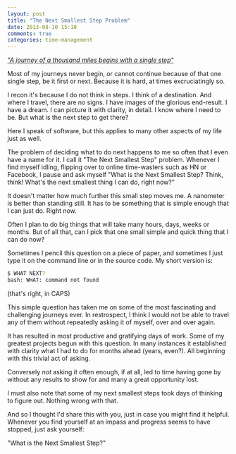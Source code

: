 ```yaml
---
layout: post
title: "The Next Smallest Step Problem"
date: 2013-08-10 15:10
comments: true
categories: time-management
---
```


*["A journey of a thousand miles begins with a single step"](http://en.wiktionary.org/wiki/a_journey_of_a_thousand_miles_begins_with_a_single_step)*

Most of my journeys never begin, or cannot continue because of that one
single step, be it first or next. Because it is hard, at times
excruciatingly so.

I recon it's because I do not think in steps. I think of a
destination. And where I travel, there are no signs. I have images of
the glorious end-result. I have a dream. I can picture it with
clarity, in detail. I know where I need to be. But what is the next
step to get there?

Here I speak of software, but this applies to many other aspects of my
life just as well.

The problem of deciding what to do next happens to me so often that I
even have a name for it. I call it "The Next Smallest Step"
problem. Whenever I find myself idling, flipping over to online
time-wasters such as HN or Facebook, I pause and ask myself "What is
the Next Smallest Step?  Think, think!  What's the next smallest thing
I can do, right now?"

It doesn't matter how much further this small step moves me. A
nanometer is better than standing still. It has to be something that
is simple enough that I can just do. Right now.

Often I plan to do big things that will take many hours, days, weeks
or months. But of all that, can I pick that one small simple and quick
thing that I can do now?

Sometimes I pencil this question on a piece of paper, and sometimes I
just type it on the command line or in the source code. My short
version is:

```bash
$ WHAT NEXT?
bash: WHAT: command not found
```

(that's right, in CAPS)

This simple question has taken me on some of the most fascinating and
challenging journeys ever. In restrospect, I think I would not be able
to travel any of them without repeatedly asking it of myself, over and
over again.

It has resulted in most productive and gratifying days of work. Some
of my greatest projects begun with this question. In many instances it
established with clarity what I had to do for months ahead (years,
even?). All beginning with this trivial act of asking.

Conversely *not* asking it often enough, if at all, led to time having
gone by without any results to show for and many a great opportunity
lost.

I must also note that some of my next smallest steps took days of
thinking to figure out. Nothing wrong with that.

And so I thought I'd share this with you, just in case you might find
it helpful. Whenever you find yourself at an impass and progress seems
to have stopped, just ask yourself:

"What is the Next Smallest Step?"
